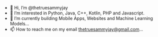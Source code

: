 - 👋 Hi, I’m @thetruesammyjay
- 👀 I’m interested in Python, Java, C++, Kotlin, PHP and Javascript.
- 🌱 I’m currently building Mobile Apps, Websites and Machine Learning Models...
- 📫 How to reach me on my email thetruesammyjay@gmail.com...

<!---
thetruesammyjay/thetruesammyjay is a ✨ special ✨ repository because its `README.md` (this file) appears on your GitHub profile.
You can click the Preview link to take a look at your changes.
--->
